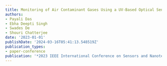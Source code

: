 ```yaml
---
title: Monitoring of Air Contaminant Gases Using a UV-Based Optical Sensor
authors:
- Payali Das
- Ebha Deepti Singh
- Swades De
- Shouri Chatterjee
date: '2023-01-01'
publishDate: '2024-03-16T05:41:13.548519Z'
publication_types:
- paper-conference
publication: '*2023 IEEE International Conference on Sensors and Nanotechnology (SENNANO)*'
---
```

